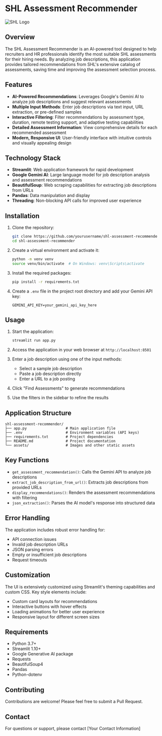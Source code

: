 # SHL Assessment Recommender

![SHL Logo](https://www.shl.com/assets/header-graphics/SHL-logo-colour-update.svg)

## Overview

The SHL Assessment Recommender is an AI-powered tool designed to help recruiters and HR professionals identify the most suitable SHL assessments for their hiring needs. By analyzing job descriptions, this application provides tailored recommendations from SHL's extensive catalog of assessments, saving time and improving the assessment selection process.

## Features

- **AI-Powered Recommendations**: Leverages Google's Gemini AI to analyze job descriptions and suggest relevant assessments
- **Multiple Input Methods**: Enter job descriptions via text input, URL extraction, or pre-defined samples
- **Interactive Filtering**: Filter recommendations by assessment type, duration, remote testing support, and adaptive testing capabilities
- **Detailed Assessment Information**: View comprehensive details for each recommended assessment
- **Modern, Responsive UI**: User-friendly interface with intuitive controls and visually appealing design

## Technology Stack

- **Streamlit**: Web application framework for rapid development
- **Google Gemini AI**: Large language model for job description analysis and assessment recommendations
- **BeautifulSoup**: Web scraping capabilities for extracting job descriptions from URLs
- **Pandas**: Data manipulation and display
- **Threading**: Non-blocking API calls for improved user experience

## Installation

1. Clone the repository:
   ```bash
   git clone https://github.com/yourusername/shl-assessment-recommender.git
   cd shl-assessment-recommender
   ```

2. Create a virtual environment and activate it:
   ```bash
   python -m venv venv
   source venv/bin/activate  # On Windows: venv\Scripts\activate
   ```

3. Install the required packages:
   ```bash
   pip install -r requirements.txt
   ```

4. Create a `.env` file in the project root directory and add your Gemini API key:
   ```
   GEMINI_API_KEY=your_gemini_api_key_here
   ```

## Usage

1. Start the application:
   ```bash
   streamlit run app.py
   ```

2. Access the application in your web browser at `http://localhost:8501`

3. Enter a job description using one of the input methods:
   - Select a sample job description
   - Paste a job description directly
   - Enter a URL to a job posting

4. Click "Find Assessments" to generate recommendations

5. Use the filters in the sidebar to refine the results

## Application Structure

```
shl-assessment-recommender/
├── app.py                  # Main application file
├── .env                    # Environment variables (API keys)
├── requirements.txt        # Project dependencies
├── README.md               # Project documentation
└── assets/                 # Images and other static assets
```

## Key Functions

- `get_assessment_recommendation()`: Calls the Gemini API to analyze job descriptions
- `extract_job_description_from_url()`: Extracts job descriptions from provided URLs
- `display_recommendations()`: Renders the assessment recommendations with filtering
- `json_extraction()`: Parses the AI model's response into structured data

## Error Handling

The application includes robust error handling for:
- API connection issues
- Invalid job description URLs
- JSON parsing errors
- Empty or insufficient job descriptions
- Request timeouts

## Customization

The UI is extensively customized using Streamlit's theming capabilities and custom CSS. Key style elements include:
- Custom card layouts for recommendations
- Interactive buttons with hover effects
- Loading animations for better user experience
- Responsive layout for different screen sizes

## Requirements

- Python 3.7+
- Streamlit 1.10+
- Google Generative AI package
- Requests
- BeautifulSoup4
- Pandas
- Python-dotenv


## Contributing

Contributions are welcome! Please feel free to submit a Pull Request.

## Contact

For questions or support, please contact [Your Contact Information]
